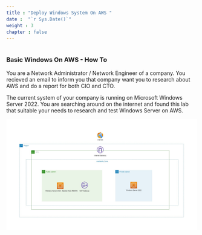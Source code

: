 ```yaml
---
title : "Deploy Windows System On AWS "
date :  "`r Sys.Date()`" 
weight : 3
chapter : false
---
```

# 

### Basic Windows On AWS - How To
You are a Network Administrator / Network Engineer of a company. You recieved an email to inform you that company want you to research about AWS and do a report for both CIO and CTO. 

The current system of your company is running on Microsoft Windows Server 2022. You are searching around on the internet and found this lab that suitable your needs to research and test Windows Server on AWS.

![Basic Diagram - Windows Server on AWS](images/windows-on-aws-basic-diagram.jpg) 

